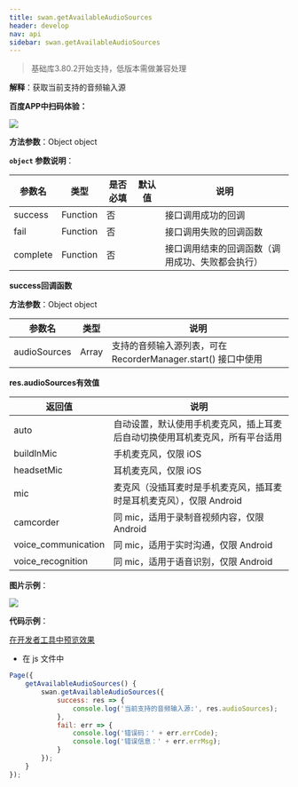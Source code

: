 ```yaml
---
title: swan.getAvailableAudioSources
header: develop
nav: api
sidebar: swan.getAvailableAudioSources
---
```





> 基础库3.80.2开始支持，低版本需做兼容处理

**解释**：获取当前支持的音频输入源

**百度APP中扫码体验：**

<img src="https://b.bdstatic.com/miniapp/assets/images/doc_demo/fragment_getAvailableAudioSources.png"  class="demo-qrcode-image" />

**方法参数**：Object object

**`object` 参数说明**：

|参数名 |类型  |是否必填  |默认值|说明|
|---- | ---- | ---- |--|---- |
|success |Function  |  否 |   | 接口调用成功的回调|
|fail   | Function |   否  |  | 接口调用失败的回调函数|
|complete  |  Function |   否 |   | 接口调用结束的回调函数（调用成功、失败都会执行）|

**success回调函数**

**方法参数**：Object object

|参数名 |类型  |说明|
|---- | ---- |---- |
|audioSources |Array| 支持的音频输入源列表，可在 RecorderManager.start() 接口中使用 |

**res.audioSources有效值**

|返回值|说明  |
|---- | ---- |
|auto |自动设置，默认使用手机麦克风，插上耳麦后自动切换使用耳机麦克风，所有平台适用|
|buildInMic |手机麦克风，仅限 iOS|
|headsetMic |耳机麦克风，仅限 iOS|
|mic |麦克风（没插耳麦时是手机麦克风，插耳麦时是耳机麦克风），仅限 Android|
|camcorder |同 mic，适用于录制音视频内容，仅限 Android|
|voice_communication |同 mic，适用于实时沟通，仅限 Android|
|voice_recognition |同 mic，适用于语音识别，仅限 Android|


**图片示例**：

<div class="m-doc-custom-examples">
    <div class="m-doc-custom-examples-correct">
        <img src="https://b.bdstatic.com/miniapp/images/getAvailableAudioSources.gif">
    </div>
    <div class="m-doc-custom-examples-correct">
        <img src=" ">
    </div>
    <div class="m-doc-custom-examples-correct">
        <img src=" ">
    </div>     
</div>

**代码示例**：

<a href="swanide://fragment/ff191a79517d7333e2d0c0e452fdd84a1569392252816" title="在开发者工具中预览效果" target="_self">在开发者工具中预览效果</a>


* 在 js 文件中

```js
Page({
    getAvailableAudioSources() {
        swan.getAvailableAudioSources({
            success: res => {
	            console.log('当前支持的音频输入源:', res.audioSources);
		    },
		    fail: err => {
		        console.log('错误码：' + err.errCode);
		        console.log('错误信息：' + err.errMsg);
		    }
		});
    }
});
```




